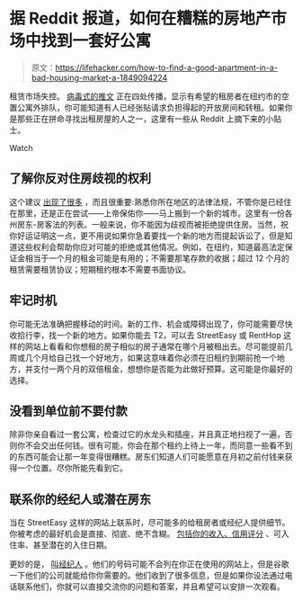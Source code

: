 # 据 Reddit 报道，如何在糟糕的房地产市场中找到一套好公寓

> 原文：<https://lifehacker.com/how-to-find-a-good-apartment-in-a-bad-housing-market-a-1849094224>

租赁市场失控。 [病毒式的推文](https://twitter.com/davenewworld_2/status/1538207594728370176) 正在四处传播，显示有希望的租房者在纽约市的空置公寓外排队，你可能知道有人已经张贴请求负担得起的开放房间和转租。如果你是那些正在拼命寻找出租房屋的人之一，这里有一些从 Reddit 上摘下来的小贴士。

Watch

## **了解你反对住房歧视的权利**

这个建议 [出现了很多](https://www.reddit.com/r/NYCapartments/comments/rzvjid/comment/hrxn47f/?utm_source=reddit&utm_medium=web2x&context=3) ，而且很重要:熟悉你所在地区的法律法规，不管你是已经住在那里，还是正在尝试——上帝保佑你——马上搬到一个新的城市。这里有一份各州房东-房客法的列表。一般来说，你不能因为歧视而被拒绝提供住房。当然，祝你好运证明这一点，更不用说如果你急着要找一个新的地方而提起诉讼了，但是知道这些权利会帮助你应对可能的拒绝或其他情况。例如，在纽约，知道最高法定保证金相当于一个月的租金可能是有用的；不需要那笔存款的收据；超过 12 个月的租赁需要租赁协议；短期租约根本不需要书面协议。

## **牢记时机**

你可能无法准确把握移动的时间。新的工作、机会或障碍出现了，你可能需要尽快收拾行李，找一个新的地方。如果你能去 T2，可以去 StreetEasy 或 RentHop 这样的网站上看看和你想租的房子相似的房子通常在哪个月被租出去。尽可能提前几周或几个月给自己找一个好地方，如果这意味着你必须在旧租约到期前抢一个地方，并支付一两个月的双倍租金，想想你是否能为此做好预算。这可能是你最好的选择。

## **没看到单位前不要付款**

除非你亲自看过一套公寓，检查过它的水龙头和插座，并且真正地扫视了一遍，否则你不会交出任何钱。很有可能，你会在那个租约上待上一年，而同意一些看不到的东西可能会让那一年变得很糟糕。房东们知道人们可能愿意在月初之前付钱来获得一个位置。尽你所能先看到它。

## **联系你的经纪人或潜在房东**

当在 StreetEasy 这样的网站上联系时，尽可能多的给租房者或经纪人提供细节。你被考虑的最好机会是直接、彻底、绝不含糊。 [包括你的收入、信用评分](https://www.reddit.com/r/NYCapartments/comments/tcpqg8/comment/i0i3zfk/?utm_source=reddit&utm_medium=web2x&context=3) 、可入住率、甚至潜在的入住日期。

更妙的是， [叫经纪人](https://www.reddit.com/r/NYCapartments/comments/tcpqg8/comment/i0g9hed/?utm_source=reddit&utm_medium=web2x&context=3) 。他们的号码可能不会列在你正在使用的网站上，但是谷歌一下他们的公司就能给你你需要的。他们收到了很多信息，但是如果你设法通过电话联系他们，你就可以直接交流你的问题和答案，并且希望可以安排一次观看。